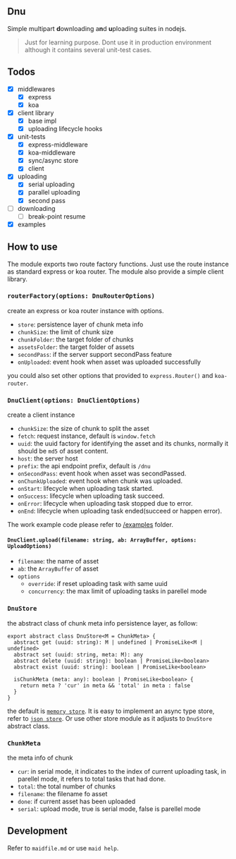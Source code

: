 ## Dnu
Simple multipart **d**ownloading a**n**d **u**ploading suites in nodejs. 

> Just for learning purpose. Dont use it in production environment although it contains several unit-test cases.

## Todos
* [x] middlewares
  * [x] express
  * [x] koa
* [x] client library
  * [x] base impl
  * [x] uploading lifecycle hooks
* [x] unit-tests
  * [x] express-middleware
  * [x] koa-middleware 
  * [x] sync/async store
  * [x] client
* [x] uploading
  * [x] serial uploading
  * [x] parallel uploading
  * [x] second pass
* [ ] downloading
  * [ ] break-point resume
* [x] examples

## How to use

The module exports two route factory functions. Just use the route instance as standard express or koa router. The module also provide a simple client library.

### ``routerFactory(options: DnuRouterOptions)``
create an express or koa router instance with options.

* ``store``: persistence layer of chunk meta info
* ``chunkSize``: the limit of chunk size
* ``chunkFolder``: the target folder of chunks
* ``assetsFolder``: the target folder of assets
* ``secondPass``: if the server support secondPass feature
* ``onUploaded``: event hook when asset was uploaded successfully

you could also set other options that provided to ``express.Router()`` and ``koa-router``.

### ``DnuClient(options: DnuClientOptions)``
create a client instance

* ``chunkSize``: the size of chunk to split the asset
* ``fetch``: request instance, default is ``window.fetch``
* ``uuid``: the uuid factory for identifying the asset and its chunks, normally it should be ``md5`` of asset content.
* ``host``: the server host
* ``prefix``: the api endpoint prefix, default is ``/dnu``
* ``onSecondPass``: event hook when asset was secondPassed.
* ``onChunkUploaded``: event hook when chunk was uploaded.
* ``onStart``: lifecycle when uploading task started.
* ``onSuccess``: lifecycle when uploading task succeed.
* ``onError``: lifecycle when uploading task stopped due to error.
* ``onEnd``: lifecycle when uploading task ended(succeed or happen error).

The work example code please refer to [/examples](https://github.com/haoliangwu/dnu/tree/master/examples) folder.

#### ``DnuClient.upload(filename: string, ab: ArrayBuffer, options: UploadOptions)``
* ``filename``: the name of asset
* ``ab``: the ``ArrayBuffer`` of asset
* ``options``
  * ``override``: if reset uploading task with same uuid
  * ``concurrency``: the max limit of uploading tasks in parellel mode

### ``DnuStore``
the abstract class of chunk meta info persistence layer, as follow:

```
export abstract class DnuStore<M = ChunkMeta> {
  abstract get (uuid: string): M | undefined | PromiseLike<M | undefined>
  abstract set (uuid: string, meta: M): any
  abstract delete (uuid: string): boolean | PromiseLike<boolean>
  abstract exist (uuid: string): boolean | PromiseLike<boolean>

  isChunkMeta (meta: any): boolean | PromiseLike<boolean> {
    return meta ? 'cur' in meta && 'total' in meta : false
  }
}
```

the default is [``memory store``](https://github.com/haoliangwu/dnu/blob/master/src/store/memory.ts). It is easy to implement an async type store, refer to [``json store``](https://github.com/haoliangwu/dnu/blob/master/src/store/json.ts). Or use other store module as it adjusts to ``DnuStore`` abstract class.

### ``ChunkMeta``
the meta info of chunk

* ``cur``: in serial mode, it indicates to the index of current uploading task, in parellel mode, it refers to total tasks that had done.
* ``total``: the total number of chunks
* ``filename``: the filename fo asset
* ``done``: if current asset has been uploaded
* ``serial``: upload mode, true is serial mode, false is parellel mode

## Development

Refer to ``maidfile.md`` or use ``maid help``.